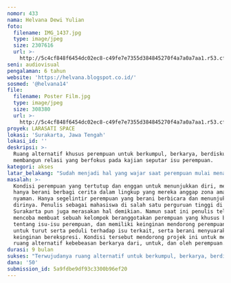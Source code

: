 ```yaml
---
nomor: 433
nama: Helvana Dewi Yulian
foto:
  filename: IMG_1437.jpg
  type: image/jpeg
  size: 2307616
  url: >-
    http://5c4cf848f6454dc02ec8-c49fe7e7355d384845270f4a7a0a7aa1.r53.cf2.rackcdn.com/123b1396-0aaf-428c-abf4-a6823718b67d/IMG_1437.jpg
seni: audiovisual
pengalaman: 6 tahun
website: 'https://helvana.blogspot.co.id/'
sosmed: '@helvana14'
file:
  filename: Poster Film.jpg
  type: image/jpeg
  size: 308380
  url: >-
    http://5c4cf848f6454dc02ec8-c49fe7e7355d384845270f4a7a0a7aa1.r53.cf2.rackcdn.com/a7a771f0-0adf-47e4-aebd-bf543a00e565/Poster%20Film.jpg
proyek: LARASATI SPACE
lokasi: 'Surakarta, Jawa Tengah'
lokasi_id: ''
deskripsi: >-
  Ruang alternatif khusus perempuan untuk berkumpul, berkarya, berdiskusi, dan
  membangun relasi yang berfokus pada kajian seputar isu perempuan. 
kategori: akses
latar_belakang: "Sudah menjadi hal yang wajar saat perempuan mulai menapaki jenjang yang setara dengan laki-laki dalam berkarya. Dalam era yang serba mudah, perempuan semakin leluasa melakukan banyak hal yang diingkan. Namun, banyak perempuan memiliki keinginan tapi belum mendapatkan dorongan untuk memulai.\r\nTempat berkumpul menjadi salah satu hal penting untuk mulai berkarya. Dengan adanya ruang berkumpul yang diinisiasi perempuan, menjadi salah satu dukungan untuk memberikan ruang gerak lebih ekspresif bagi para perempuan untuk berkarya. \r\nHal ini di tunjukkan pada permasalahan yang ada di Kota Surakarta. Berbagai komunitas dan penggagas ide kreatif terkesan berjalan sendiri-sendiri, membuat kota ini belum memiliki siklus sharing secara konsisten. Tiba-tiba nampak kemudian hilang. Dari permasalahan tersebut, muncul gagasan untuk membuat ruang alternatif yang diinisiasi oleh sekelompok perempuan sebagai upaya berkumpul, berkarya, berdiskusi, dan membangun relasi yang berfokus pada kajian seputar isu perempuan.\r\n"
masalah: >-
  Kondisi perempuan yang tertutup dan enggan untuk menunjukkan diri, membuatnya
  hanya berani berbagi cerita dalam lingkup yang mereka anggap zona aman dan
  nyaman. Hanya segelintir perempuan yang berani berbicara dan menunjukan
  dirinya. Penulis sebagai mahasiswa di salah satu perguruan tinggi di Kota
  Surakarta pun juga merasakan hal demikian. Namun saat ini penulis telah
  mencoba membuat sebuah kelompok beranggotakan perempuan yang khusus berdiskusi
  tentang isu-isu perempuan, dan memiliki keinginan mendorong perempuan lain
  untuk turut serta peduli terhadap isu terkait, serta berani menyuarakan
  keinginan berekspresi. Kondisi tersebut mendorong projek ini untuk membuat
  ruang alternatif kebebeasan berkarya dari, untuk, dan oleh perempuan.
durasi: 9 bulan
sukses: "Terwujudanya ruang alternatif untuk berkumpul, berkarya, berdiskusi, dan membangun relasi yang berfokus pada kajian seputar isu perempuan. \r\nTerciptanya siklus diskusi yang konsisten dengan kajian tentang isu perempuan.\r\nMengajak lebih banyak perempuan untuk lebih berani berekspresi dari terciptnya ruang alternatif tersebut.\r\n\r\n"
dana: '50'
submission_id: 5a9fdbe9df93c3300b96ef20
---
```

